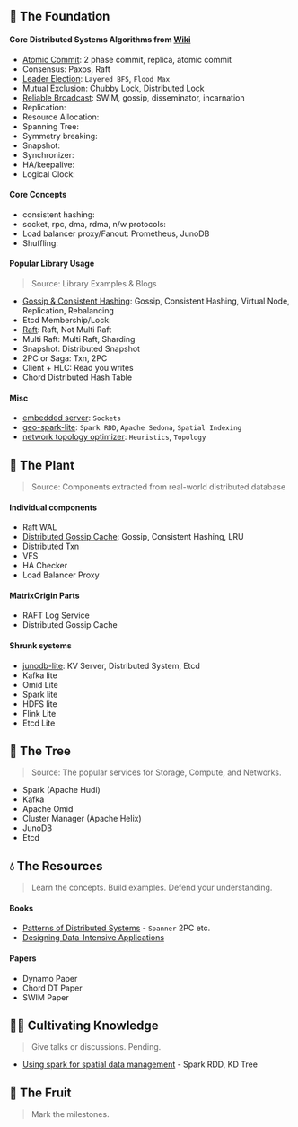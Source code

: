 ## 🌱 The Foundation

#### Core Distributed Systems Algorithms from [Wiki](https://en.wikipedia.org/wiki/Distributed_algorithm)
- [Atomic Commit](https://github.com/arjunsk/two_pc): 2 phase commit, replica, atomic commit
- Consensus: Paxos, Raft
- [Leader Election](https://github.com/dsorchard/distributed_leader_election): `Layered BFS`, `Flood Max` 
- Mutual Exclusion: Chubby Lock, Distributed Lock
- [Reliable Broadcast](https://github.com/dsorchard/swim_impl): SWIM, gossip, disseminator, incarnation
- Replication:
- Resource Allocation:
- Spanning Tree:
- Symmetry breaking:
- Snapshot:
- Synchronizer:
- HA/keepalive:
- Logical Clock:

#### Core Concepts
- consistent hashing:
- socket, rpc, dma, rdma, n/w protocols:
- Load balancer proxy/Fanout: Prometheus, JunoDB
- Shuffling:


#### Popular Library Usage
> Source: Library Examples & Blogs

- [Gossip & Consistent Hashing](https://github.com/dsorchard/dist_kv): Gossip, Consistent Hashing, Virtual Node, Replication, Rebalancing
- Etcd Membership/Lock:
- [Raft](https://github.com/dsorchard/raft_kv): Raft, Not Multi Raft
- Multi Raft: Multi Raft, Sharding
- Snapshot: Distributed Snapshot
- 2PC or Saga: Txn, 2PC
- Client + HLC: Read you writes
- Chord Distributed Hash Table

#### Misc
- [embedded server](https://github.com/dsorchard/tiny-embedded-server): `Sockets`
- [geo-spark-lite](https://github.com/dsorchard/spatial-spark-rdd): `Spark RDD`, `Apache Sedona`, `Spatial Indexing`
- [network topology optimizer](https://github.com/dsorchard/network_topology_optimizer): `Heuristics`, `Topology`

## 🌿 The Plant
> Source: Components extracted from real-world distributed database

#### Individual components
- Raft WAL
- [Distributed Gossip Cache](https://github.com/dsorchard/gossipcache): Gossip, Consistent Hashing, LRU
- Distributed Txn
- VFS
- HA Checker
- Load Balancer Proxy

#### MatrixOrigin Parts
- RAFT Log Service
- Distributed Gossip Cache

#### Shrunk systems
- [junodb-lite](https://github.com/dsorchard/junodb_lite): KV Server, Distributed System, Etcd
- Kafka lite
- Omid Lite
- Spark lite
- HDFS lite
- Flink Lite
- Etcd Lite

## 🌳 The Tree
> Source: The popular services for Storage, Compute, and Networks.

- Spark (Apache Hudi)
- Kafka
- Apache Omid
- Cluster Manager (Apache Helix)
- JunoDB
- Etcd

## 💧 The Resources
> Learn the concepts. Build examples. Defend your understanding.

#### Books
- [Patterns of Distributed Systems](https://martinfowler.com/articles/patterns-of-distributed-systems/) - `Spanner` 2PC etc.
- [Designing Data-Intensive Applications](https://a.co/d/hwmSC1o)

#### Papers
- Dynamo Paper
- Chord DT Paper
- SWIM Paper

## 👨‍🌾 Cultivating Knowledge
> Give talks or discussions. Pending.
- [Using spark for spatial data management](https://medium.com/sys-base/spatial-partitioned-rdd-using-kd-tree-in-spark-102e0b53564b) - Spark RDD, KD Tree


## 🥭 The Fruit
> Mark the milestones.
